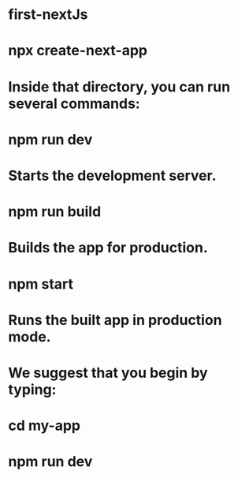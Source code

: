 # first-nextJs

# npx create-next-app

# Inside that directory, you can run several commands:

# npm run dev

# Starts the development server.

# npm run build

# Builds the app for production.

# npm start

# Runs the built app in production mode.

# We suggest that you begin by typing:

# cd my-app

# npm run dev
